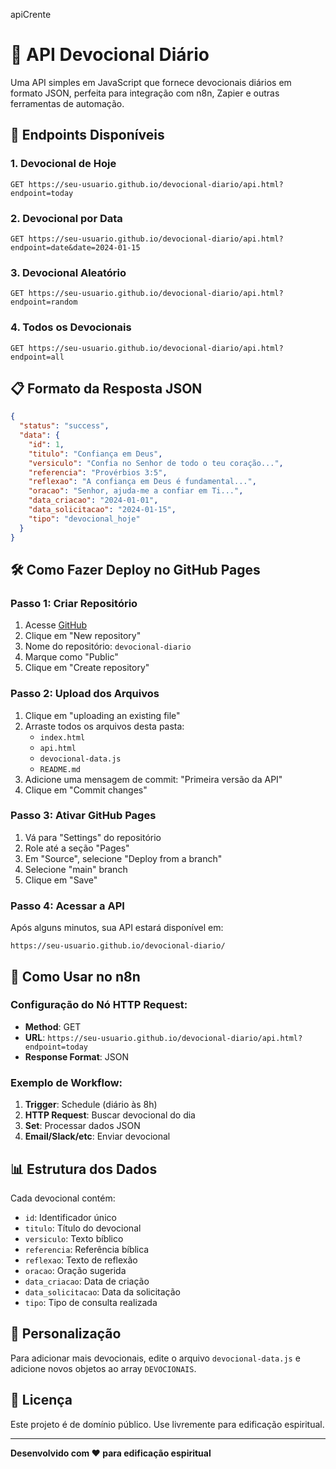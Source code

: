  apiCrente 
# 📖 API Devocional Diário

Uma API simples em JavaScript que fornece devocionais diários em formato JSON, perfeita para integração com n8n, Zapier e outras ferramentas de automação.

## 🚀 Endpoints Disponíveis

### 1. Devocional de Hoje
```
GET https://seu-usuario.github.io/devocional-diario/api.html?endpoint=today
```

### 2. Devocional por Data
```
GET https://seu-usuario.github.io/devocional-diario/api.html?endpoint=date&date=2024-01-15
```

### 3. Devocional Aleatório
```
GET https://seu-usuario.github.io/devocional-diario/api.html?endpoint=random
```

### 4. Todos os Devocionais
```
GET https://seu-usuario.github.io/devocional-diario/api.html?endpoint=all
```

## 📋 Formato da Resposta JSON

```json
{
  "status": "success",
  "data": {
    "id": 1,
    "titulo": "Confiança em Deus",
    "versiculo": "Confia no Senhor de todo o teu coração...",
    "referencia": "Provérbios 3:5",
    "reflexao": "A confiança em Deus é fundamental...",
    "oracao": "Senhor, ajuda-me a confiar em Ti...",
    "data_criacao": "2024-01-01",
    "data_solicitacao": "2024-01-15",
    "tipo": "devocional_hoje"
  }
}
```

## 🛠️ Como Fazer Deploy no GitHub Pages

### Passo 1: Criar Repositório
1. Acesse [GitHub](https://github.com)
2. Clique em "New repository"
3. Nome do repositório: `devocional-diario`
4. Marque como "Public"
5. Clique em "Create repository"

### Passo 2: Upload dos Arquivos
1. Clique em "uploading an existing file"
2. Arraste todos os arquivos desta pasta:
   - `index.html`
   - `api.html`
   - `devocional-data.js`
   - `README.md`
3. Adicione uma mensagem de commit: "Primeira versão da API"
4. Clique em "Commit changes"

### Passo 3: Ativar GitHub Pages
1. Vá para "Settings" do repositório
2. Role até a seção "Pages"
3. Em "Source", selecione "Deploy from a branch"
4. Selecione "main" branch
5. Clique em "Save"

### Passo 4: Acessar a API
Após alguns minutos, sua API estará disponível em:
```
https://seu-usuario.github.io/devocional-diario/
```

## 🔧 Como Usar no n8n

### Configuração do Nó HTTP Request:
- **Method**: GET
- **URL**: `https://seu-usuario.github.io/devocional-diario/api.html?endpoint=today`
- **Response Format**: JSON

### Exemplo de Workflow:
1. **Trigger**: Schedule (diário às 8h)
2. **HTTP Request**: Buscar devocional do dia
3. **Set**: Processar dados JSON
4. **Email/Slack/etc**: Enviar devocional

## 📊 Estrutura dos Dados

Cada devocional contém:
- `id`: Identificador único
- `titulo`: Título do devocional
- `versiculo`: Texto bíblico
- `referencia`: Referência bíblica
- `reflexao`: Texto de reflexão
- `oracao`: Oração sugerida
- `data_criacao`: Data de criação
- `data_solicitacao`: Data da solicitação
- `tipo`: Tipo de consulta realizada

## 🔄 Personalização

Para adicionar mais devocionais, edite o arquivo `devocional-data.js` e adicione novos objetos ao array `DEVOCIONAIS`.

## 📝 Licença

Este projeto é de domínio público. Use livremente para edificação espiritual.

---

**Desenvolvido com ❤️ para edificação espiritual**


